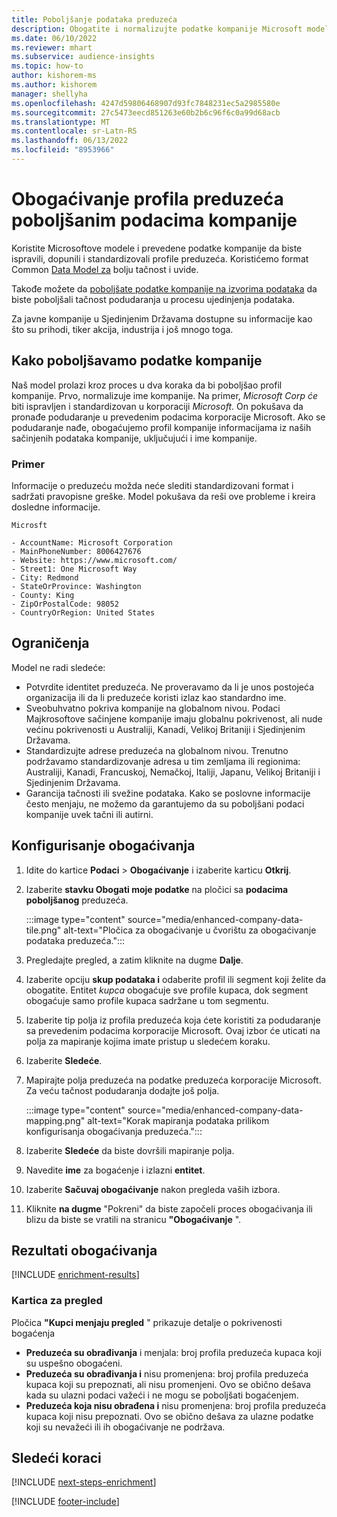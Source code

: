 ```yaml
---
title: Poboljšanje podataka preduzeća
description: Obogatite i normalizujte podatke kompanije Microsoft modelima.
ms.date: 06/10/2022
ms.reviewer: mhart
ms.subservice: audience-insights
ms.topic: how-to
author: kishorem-ms
ms.author: kishorem
manager: shellyha
ms.openlocfilehash: 4247d59806468907d93fc7848231ec5a2985580e
ms.sourcegitcommit: 27c5473eecd851263e60b2b6c96f6c0a99d68acb
ms.translationtype: MT
ms.contentlocale: sr-Latn-RS
ms.lasthandoff: 06/13/2022
ms.locfileid: "8953966"
---
```

# <a name="enrichment-of-company-profiles-with-enhanced-company-data"></a>Obogaćivanje profila preduzeća poboljšanim podacima kompanije

Koristite Microsoftove modele i prevedene podatke kompanije da biste ispravili, dopunili i standardizovali profile preduzeća. Koristićemo format Common [Data Model za](/common-data-model/schema/core/applicationcommon/account) bolju tačnost i uvide.

Takođe možete da [poboljšate podatke kompanije na izvorima podataka](data-sources-enrichment.md) da biste poboljšali tačnost podudaranja u procesu ujedinjenja podataka.

Za javne kompanije u Sjedinjenim Državama dostupne su informacije kao što su prihodi, tiker akcija, industrija i još mnogo toga.  

## <a name="how-we-enhance-company-data"></a>Kako poboljšavamo podatke kompanije

Naš model prolazi kroz proces u dva koraka da bi poboljšao profil kompanije. Prvo, normalizuje ime kompanije. Na primer, *Microsoft Corp će* biti ispravljen i standardizovan u korporaciji *Microsoft*. On pokušava da pronađe podudaranje u prevedenim podacima korporacije Microsoft. Ako se podudaranje nađe, obogaćujemo profil kompanije informacijama iz naših sačinjenih podataka kompanije, uključujući i ime kompanije.

### <a name="example"></a>Primer

Informacije o preduzeću možda neće slediti standardizovani format i sadržati pravopisne greške. Model pokušava da reši ove probleme i kreira dosledne informacije.

```Input
Microsft
```

```Output
- AccountName: Microsoft Corporation
- MainPhoneNumber: 8006427676
- Website: https://www.microsoft.com/
- Street1: One Microsoft Way
- City: Redmond
- StateOrProvince: Washington
- County: King
- ZipOrPostalCode: 98052
- CountryOrRegion: United States
```

## <a name="limitations"></a>Ograničenja

Model ne radi sledeće:

- Potvrdite identitet preduzeća. Ne proveravamo da li je unos postojeća organizacija ili da li preduzeće koristi izlaz kao standardno ime.
- Sveobuhvatno pokriva kompanije na globalnom nivou. Podaci Majkrosoftove sačinjene kompanije imaju globalnu pokrivenost, ali nude većinu pokrivenosti u Australiji, Kanadi, Velikoj Britaniji i Sjedinjenim Državama.
- Standardizujte adrese preduzeća na globalnom nivou. Trenutno podržavamo standardizovanje adresa u tim zemljama ili regionima: Australiji, Kanadi, Francuskoj, Nemačkoj, Italiji, Japanu, Velikoj Britaniji i Sjedinjenim Državama.
- Garancija tačnosti ili svežine podataka. Kako se poslovne informacije često menjaju, ne možemo da garantujemo da su poboljšani podaci kompanije uvek tačni ili autirni.

## <a name="configure-the-enrichment"></a>Konfigurisanje obogaćivanja

1. Idite do kartice **Podaci** > **Obogaćivanje** i izaberite karticu **Otkrij**.

1. Izaberite **stavku Obogati moje podatke** na pločici sa **podacima poboljšanog** preduzeća.

   :::image type="content" source="media/enhanced-company-data-tile.png" alt-text="Pločica za obogaćivanje u čvorištu za obogaćivanje podataka preduzeća.":::

1. Pregledajte pregled, a zatim kliknite na dugme **Dalje**.

1. Izaberite opciju **skup podataka i** odaberite profil ili segment koji želite da obogatite. Entitet *kupca* obogaćuje sve profile kupaca, dok segment obogaćuje samo profile kupaca sadržane u tom segmentu.

1. Izaberite tip polja iz profila preduzeća koja ćete koristiti za podudaranje sa prevedenim podacima korporacije Microsoft. Ovaj izbor će uticati na polja za mapiranje kojima imate pristup u sledećem koraku.

1. Izaberite **Sledeće**.

1. Mapirajte polja preduzeća na podatke preduzeća korporacije Microsoft. Za veću tačnost podudaranja dodajte još polja.

    :::image type="content" source="media/enhanced-company-data-mapping.png" alt-text="Korak mapiranja podataka prilikom konfigurisanja obogaćivanja preduzeća.":::

1. Izaberite **Sledeće** da biste dovršili mapiranje polja.

1. Navedite **ime** za bogaćenje i izlazni **entitet**.

1. Izaberite **Sačuvaj obogaćivanje** nakon pregleda vaših izbora.

1. Kliknite **na dugme** "Pokreni" da biste započeli proces obogaćivanja ili blizu da biste se vratili na stranicu **"Obogaćivanje** ".

## <a name="enrichment-results"></a>Rezultati obogaćivanja

[!INCLUDE [enrichment-results](includes/enrichment-results.md)]

### <a name="overview-card"></a>Kartica za pregled

Pločica **"Kupci menjaju pregled** " prikazuje detalje o pokrivenosti bogaćenja

- **Preduzeća su obrađivanja** i menjala: broj profila preduzeća kupaca koji su uspešno obogaćeni.
- **Preduzeća su obrađivanja i** nisu promenjena: broj profila preduzeća kupaca koji su prepoznati, ali nisu promenjeni. Ovo se obično dešava kada su ulazni podaci važeći i ne mogu se poboljšati bogaćenjem.
- **Preduzeća koja nisu obrađena i** nisu promenjena: broj profila preduzeća kupaca koji nisu prepoznati. Ovo se obično dešava za ulazne podatke koji su nevažeći ili ih obogaćivanje ne podržava.

## <a name="next-steps"></a>Sledeći koraci

[!INCLUDE [next-steps-enrichment](includes/next-steps-enrichment.md)]

[!INCLUDE [footer-include](includes/footer-banner.md)]
